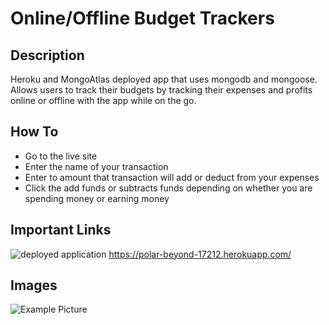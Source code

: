 # Online/Offline Budget Trackers

## Description

Heroku and MongoAtlas deployed app that uses mongodb and mongoose. Allows users to track their budgets by tracking their expenses and profits online or offline with the app while on the go. 

## How To
- Go to the live site
- Enter the name of your transaction
- Enter to amount that transaction will add or deduct from your expenses
- Click the add funds or subtracts funds depending on whether you are spending money or earning money

## Important Links
![deployed application](https://polar-beyond-17212.herokuapp.com/)
https://polar-beyond-17212.herokuapp.com/

## Images
![Example Picture](public/exampPic/empDirImage.PNG)

